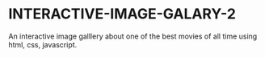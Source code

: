 # INTERACTIVE-IMAGE-GALARY-2
An interactive image galllery about one of the best movies of all time using html, css, javascript.
